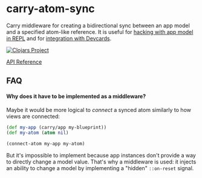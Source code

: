 # carry-atom-sync

Carry middleware for creating a bidirectional sync between an app model and a specified atom-like reference.
It is useful for [hacking with app model in REPL](https://metametadata.github.io/carry/user-guide/#usage-with-figwheel-and-repl) and for
[integration with Devcards](https://metametadata.github.io/carry/user-guide/#usage-with-devcards).

[![Clojars Project](https://img.shields.io/clojars/v/carry-atom-sync.svg)](https://clojars.org/carry-atom-sync)

[API Reference](http://metametadata.github.io/carry/api/atom-sync)

## FAQ

#### Why does it have to be implemented as a middleware?
Maybe it would be more logical to *connect* a synced atom similarly to how views are connected:

```clj
(def my-app (carry/app my-blueprint))
(def my-atom (atom nil)

(connect-atom my-app my-atom)
```

But it's impossible to implement because app instances don't provide a way to directly change a model value.
That's why a middleware is used: it injects an ability to change a model by implementing a "hidden" `::on-reset` signal.